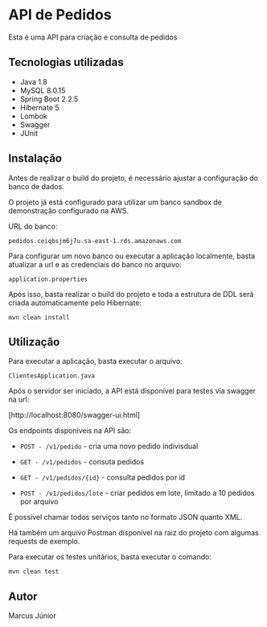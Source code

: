 # API de Pedidos

Esta é uma API para criação e consulta de pedidos

## Tecnologias utilizadas

* Java 1.8
* MySQL 8.0.15
* Spring Boot 2.2.5
* Hibernate 5
* Lombok
* Swagger
* JUnit

## Instalação

Antes de realizar o build do projeto, é necessário ajustar a configuração do banco de dados.

O projeto já está configurado para utilizar um banco sandbox de demonstração configurado na AWS.

URL do banco:

```pedidos.ceiqbsjm6j7u.sa-east-1.rds.amazonaws.com```

Para configurar um novo banco ou executar a aplicação localmente, basta atualizar a url e as credenciais do banco no arquivo:

```application.properties```

Após isso, basta realizar o build do projeto e toda a estrutura de DDL será criada automaticamente pelo Hibernate:

```mvn clean install```

## Utilização

Para executar a aplicação, basta executar o arquivo: 

```ClientesApplication.java```

Após o servidor ser iniciado, a API está disponível para testes via swagger na url:

[http://localhost:8080/swagger-ui.html]

Os endpoints disponíveis na API são:

* `POST - /v1/pedido` - cria uma novo pedido indivisdual

* `GET - /v1/pedidos` - consuta pedidos

* `GET - /v1/pedidos/{id}` - consulta pedidos por id

* `POST - /v1/pedidos/lote` - criar pedidos em lote, limitado a 10 pedidos por arquivo

É possível chamar todos serviços tanto no formato JSON quanto XML.

Há também um arquivo Postman disponível na raiz do projeto com algumas requests de exemplo.

Para executar os testes unitários, basta executar o comando:

`mvn clean test`

## Autor

Marcus Júnior